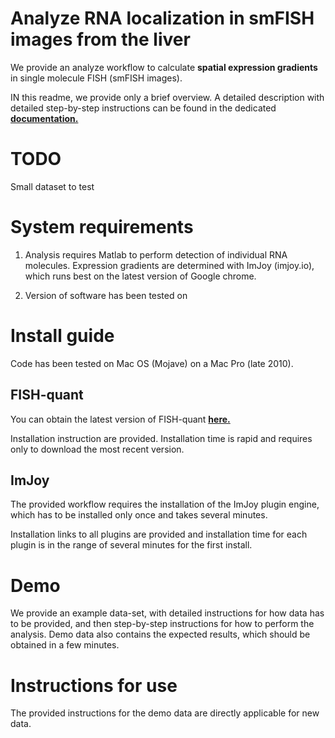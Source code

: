 # Analyze RNA localization in smFISH images from the liver
We provide an analyze workflow to calculate **spatial expression gradients**
in single molecule FISH (smFISH images).

IN this readme, we provide only a brief overview. A detailed description
with detailed step-by-step instructions can be found in the dedicated
<a href="https://muellerflorian.github.io/walesky-rna-loc-liver/" target="_blank">**documentation.**</a>


# TODO
Small dataset to test

# System requirements
1. Analysis requires Matlab to perform detection of individual RNA molecules.
 Expression gradients are determined with ImJoy (imjoy.io), which runs best on
 the latest version of Google chrome.


2. Version of software has been tested on

# Install guide

Code has been tested on Mac OS (Mojave) on a Mac Pro (late 2010).

## FISH-quant
You can obtain the latest version of FISH-quant
<a href="https://bitbucket.org/muellerflorian/fish_quant" target="_blank">**here.**</a>

Installation instruction are provided. Installation time is rapid and requires only
to download the most recent version.

## ImJoy
The provided workflow requires the installation of the ImJoy plugin engine, which
has to be installed only once and takes several minutes.

Installation links to all plugins are provided and installation time for each plugin
is in the range of several minutes for the first install.


# Demo
We provide an example data-set, with detailed instructions for how
data has to be provided, and then step-by-step instructions for how to perform
the analysis. Demo data also contains the expected results, which should be obtained
in a few minutes.

# Instructions for use
The provided instructions for the demo data are directly applicable for new data.
